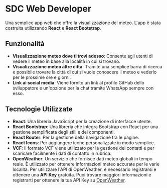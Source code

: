 # SDC Web Developer

Una semplice app web che offre la visualizzazione del meteo. L'app è stata costruita utilizzando **React** e **React Bootstrap**.

## Funzionalità

- **Visualizzazione meteo dove ti trovi adesso**: Consente agli utenti di vedere il meteo in base alla località in cui si trovano.
- **Visualizzazione meteo altre città**: Tramite una semplice barra di ricerca e possibile trovare la città di cui si vuole conoscere il meteo e vederlo per le prossime ore e giorni.
- **Link ai social media**: Viene fornito un link al profilo GitHub dello sviluppatore e un'opzione per la chat tramite WhatsApp sempre con esso.

## Tecnologie Utilizzate

- **React**: Una libreria JavaScript per la creazione di interfacce utente.
- **React Bootstrap**: Una libreria che integra Bootstrap con React per una gestione semplificata degli stili e dei componenti.
- **React Router**: Per la gestione della navigazione tra le pagine.
- **React Icons**: Per aggiungere icone personalizzate in modo semplice.
- **VCF**: Il formato VCF viene utilizzato per la gestione dei contatti e per scaricare facilmente i dati di contatto in rubrica.
- **OpenWeather**: Un servizio che fornisce dati meteo globali in tempo reale. È utilizzato per ottenere informazioni meteo accurate per le varie località. Per utilizzare l'API di OpenWeather, è necessario registrarsi e ottenere una **API Key** gratuita. Puoi trovare maggiori informazioni e registrarti per ottenere la tua API Key su [OpenWeather](https://openweathermap.org/).
